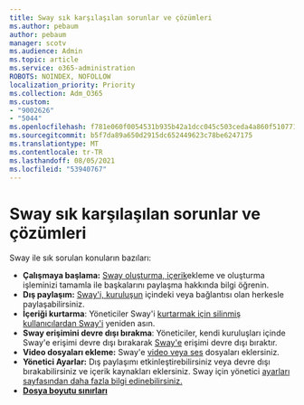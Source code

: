 ```yaml
---
title: Sway sık karşılaşılan sorunlar ve çözümleri
ms.author: pebaum
author: pebaum
manager: scotv
ms.audience: Admin
ms.topic: article
ms.service: o365-administration
ROBOTS: NOINDEX, NOFOLLOW
localization_priority: Priority
ms.collection: Adm_O365
ms.custom:
- "9002626"
- "5044"
ms.openlocfilehash: f781e060f0054531b935b42a1dcc045c503ceda4a860f510771e6cd01ec4f399
ms.sourcegitcommit: b5f7da89a650d2915dc652449623c78be6247175
ms.translationtype: MT
ms.contentlocale: tr-TR
ms.lasthandoff: 08/05/2021
ms.locfileid: "53940767"
---
```

# <a name="sway-common-issues-and-solutions"></a>Sway sık karşılaşılan sorunlar ve çözümleri

Sway ile sık sorulan konuların bazıları:

- **Çalışmaya başlama:** [Sway oluşturma, içerik](https://support.office.com/article/getting-started-with-sway-2076c468-63f4-4a89-ae5f-424796714a8a)ekleme ve oluşturma işleminizi tamamla ile başkalarını paylaşma hakkında bilgi öğrenin.
- **Dış paylaşım:** [Sway'i, kuruluşun](https://support.microsoft.com/en-us/office/share-your-sway-1cf853b8-ef7e-46b0-b704-003e58d28998?ui=en-us&rs=en-us&ad=us) içindeki veya bağlantısı olan herkesle paylaşabilirsiniz.
- **İçeriği kurtarma**: Yöneticiler Sway'i [kurtarmak için silinmiş kullanıcılardan Sway'i](https://support.office.com/article/Reassign-Sways-from-a-deleted-user-account-Admin-Help-9580E618-3C3E-4D28-A6EF-74C00A997248) yeniden asın.
- **Sway erişimini devre dışı bırakma**: Yöneticiler, kendi kuruluşları içinde Sway'e erişimi devre dışı bırakarak [Sway'e](https://docs.microsoft.com/office365/enterprise/powershell/disable-access-to-sway-with-office-365-powershell) erişimi devre dışı bıraktır.
- **Video dosyaları ekleme:** Sway'e [video veya ses](https://support.office.com/article/Add-video-and-audio-files-into-Sway-d2f14842-e103-49c0-9da2-0fbcfcad381f) dosyaları eklersiniz.
- **Yönetici Ayarlar:** Dış paylaşımı etkinleştirebilirsiniz veya devre dışı bırakabilirsiniz ve içerik kaynakları eklersiniz. Sway için yönetici [ayarları sayfasından daha fazla bilgi edinebilirsiniz.](https://support.office.com/article/Administrator-settings-for-Sway-d298e79b-b6ab-44c6-9239-aa312f5784d4)
- **[Dosya boyutu sınırları](https://support.office.com/article/File-size-limits-in-Sway-4db21bc6-b42b-499f-9272-66e089db109f)**
